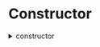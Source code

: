 



# Constructor
  
<details>  
<summary>constructor</summary>  
**Implicit args**

```python
syscall_ptr(felt*)
pedersen_ptr(HashBuiltin*)
range_check_ptr
```  
**Explicit args**

```python
owner(felt)
carbonable_project_address(felt)
carbonable_token_address(felt)
reward_token_address(felt)

```  
**Returns**

```python

```  
</details>

